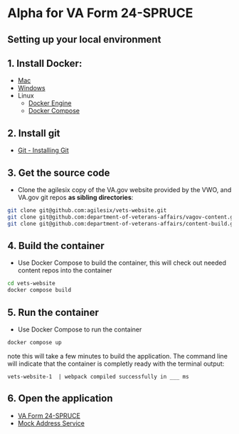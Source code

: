 # Alpha for VA Form 24-SPRUCE

## Setting up your local environment
## 1. Install Docker:
- [Mac](https://docs.docker.com/desktop/mac/install/)
- [Windows](https://docs.docker.com/desktop/windows/install/)
- Linux
   - [Docker Engine](https://docs.docker.com/engine/install/#server)
   - [Docker Compose](https://docs.docker.com/compose/install/#install-compose-on-linux-systems) 

## 2.  Install git
- [Git - Installing Git](https://git-scm.com/book/en/v2/Getting-Started-Installing-Git)

## 3. Get the source code
- Clone the agilesix copy of the VA.gov website provided by the VWO, and VA.gov git repos <strong>as sibling directories</strong>:
```sh
git clone git@github.com:agilesix/vets-website.git
git clone git@github.com:department-of-veterans-affairs/vagov-content.git
git clone git@github.com:department-of-veterans-affairs/content-build.git
```

## 4. Build the container
- Use Docker Compose to build the container, this will check out needed content repos into the container
```sh
cd vets-website
docker compose build
```
## 5. Run the container
- Use Docker Compose to run the container
```sh
docker compose up
```
 note this will take a few minutes to build the application. The command line will indicate that the container is completly ready with the terminal output:

```
vets-website-1  | webpack compiled successfully in ___ ms
```

## 6. Open the application
- [VA Form 24-SPRUCE](http://localhost:3001/supporting-forms-for-claims/frame-for-certificate-form-24-spruce/introduction)
- [Mock Address Service](http://localhost:3000/vetsapi/verifyAddress?AddressLine1=123%20Test%20lane&City=Test&State=CA&ZipCode=12345)
